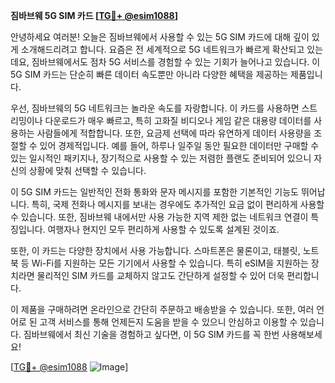 **짐바브웨 5G SIM 카드 [[TG💪+ @esim1088](https://t.me/s/esim1088)]**

안녕하세요 여러분! 오늘은 짐바브웨에서 사용할 수 있는 5G SIM 카드에 대해 깊이 있게 소개해드리려고 합니다. 요즘은 전 세계적으로 5G 네트워크가 빠르게 확산되고 있는데요, 짐바브웨에서도 점차 5G 서비스를 경험할 수 있는 기회가 늘어나고 있습니다. 이 5G SIM 카드는 단순히 빠른 데이터 속도뿐만 아니라 다양한 혜택을 제공하는 제품입니다.

우선, 짐바브웨의 5G 네트워크는 놀라운 속도를 자랑합니다. 이 카드를 사용하면 스트리밍이나 다운로드가 매우 빠르고, 특히 고화질 비디오나 게임 같은 대용량 데이터를 사용하는 사람들에게 적합합니다. 또한, 요금제 선택에 따라 유연하게 데이터 사용량을 조절할 수 있어 경제적입니다. 예를 들어, 하루나 일주일 동안 필요한 데이터만 구매할 수 있는 일시적인 패키지나, 장기적으로 사용할 수 있는 저렴한 플랜도 준비되어 있으니 자신의 상황에 맞춰 선택할 수 있습니다.

이 5G SIM 카드는 일반적인 전화 통화와 문자 메시지를 포함한 기본적인 기능도 뛰어납니다. 특히, 국제 전화나 메시지를 보내는 경우에도 추가적인 요금 없이 편리하게 사용할 수 있습니다. 또한, 짐바브웨 내에서만 사용 가능한 지역 제한 없는 네트워크 연결이 특징입니다. 여행자나 현지인 모두 편리하게 사용할 수 있도록 설계된 것이죠.

또한, 이 카드는 다양한 장치에서 사용 가능합니다. 스마트폰은 물론이고, 태블릿, 노트북 등 Wi-Fi를 지원하는 모든 기기에서 사용할 수 있습니다. 특히 eSIM을 지원하는 장치라면 물리적인 SIM 카드를 교체하지 않고도 간단하게 설정할 수 있어 더욱 편리합니다.

이 제품을 구매하려면 온라인으로 간단히 주문하고 배송받을 수 있습니다. 또한, 여러 언어로 된 고객 서비스를 통해 언제든지 도움을 받을 수 있으니 안심하고 이용할 수 있습니다. 짐바브웨에서 최신 기술을 경험하고 싶다면, 이 5G SIM 카드를 꼭 한번 사용해보세요!

[[TG💪+ @esim1088](https://t.me/s/esim1088) ![Image](https://i.postimg.cc/Y0z9fWf4/image.png)]